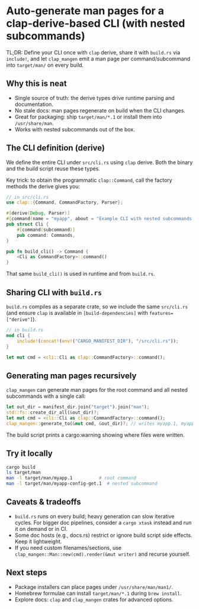 # Auto-generate man pages for a clap-derive-based CLI (with nested subcommands)

TL;DR: Define your CLI once with `clap` derive, share it with `build.rs` via `include!`, and let `clap_mangen` emit a man page per command/subcommand into `target/man/` on every build.

## Why this is neat

- Single source of truth: the derive types drive runtime parsing and documentation.
- No stale docs: man pages regenerate on build when the CLI changes.
- Great for packaging: ship `target/man/*.1` or install them into `/usr/share/man`.
- Works with nested subcommands out of the box.

## The CLI definition (derive)

We define the entire CLI under `src/cli.rs` using `clap` derive. Both the binary and the build script reuse these types.

Key trick: to obtain the programmatic `clap::Command`, call the factory methods the derive gives you:

```rust
// in src/cli.rs
use clap::{Command, CommandFactory, Parser};

#[derive(Debug, Parser)]
#[command(name = "myapp", about = "Example CLI with nested subcommands and man page generation", version)]
pub struct Cli {
	#[command(subcommand)]
	pub command: Commands,
}

pub fn build_cli() -> Command {
	<Cli as CommandFactory>::command()
}
```

That same `build_cli()` is used in runtime and from `build.rs`.

## Sharing CLI with `build.rs`

`build.rs` compiles as a separate crate, so we include the same `src/cli.rs` (and ensure `clap` is available in `[build-dependencies]` with `features=["derive"]`).

```rust
// in build.rs
mod cli {
	include!(concat!(env!("CARGO_MANIFEST_DIR"), "/src/cli.rs"));
}

let mut cmd = <cli::Cli as clap::CommandFactory>::command();
```

## Generating man pages recursively

`clap_mangen` can generate man pages for the root command and all nested subcommands with a single call:

```rust
let out_dir = manifest_dir.join("target").join("man");
std::fs::create_dir_all(&out_dir)?;
let mut cmd = <cli::Cli as clap::CommandFactory>::command();
clap_mangen::generate_to(&mut cmd, &out_dir)?; // writes myapp.1, myapp-config.1, myapp-config-get.1, etc.
```

The build script prints a cargo:warning showing where files were written.

## Try it locally

```bash
cargo build
ls target/man
man -l target/man/myapp.1          # root command
man -l target/man/myapp-config-get.1  # nested subcommand
```

## Caveats & tradeoffs

- `build.rs` runs on every build; heavy generation can slow iterative cycles. For bigger doc pipelines, consider a `cargo xtask` instead and run it on demand or in CI.
- Some doc hosts (e.g., docs.rs) restrict or ignore build script side effects. Keep it lightweight.
- If you need custom filenames/sections, use `clap_mangen::Man::new(cmd).render(&mut writer)` and recurse yourself.

## Next steps

- Package installers can place pages under `/usr/share/man/man1/`.
- Homebrew formulae can install `target/man/*.1` during `brew install`.
- Explore docs: `clap` and `clap_mangen` crates for advanced options.
